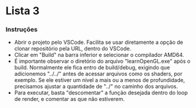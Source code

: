 # Lista 3

### Instruções

- Abrir o projeto pelo VSCode. Facilita se usar diretamente a opção de clonar repositório pela URL, dentro do VSCode.
- Clicar em "Build" na barra inferior e selecionar o compilador AMD64.
- É importante observar o diretório do arquivo "learnOpenGL.exe" após o build. Normalmente ele fica entro de build/debug, exigindo que adicionemos "../../" antes de acessar arquivos como os shaders, por exemplo. Se ele estiver um nível a mais ou a menos de profundidade, precisamos ajustar a quantidade de "../" no caminho dos arquivos.
- Para executar, basta "descomentar" a função desejada dentro do loop de render, e comentar as que não estiverem.